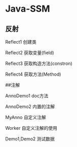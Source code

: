 # Java-SSM

## 反射

Reflect1 创建类

Reflect2 获取变量(field)

Reflect3 获取构造方法(constron)

Reflect4 获取方法(Method)


##注解

AnnoDemo1 doc方法

AnnoDemo2 内置的注解

MyAnno 自定义注解

Worker 自定义注解的使用

Demo1,Demo2 测试数据
